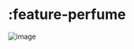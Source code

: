 # :feature-perfume
![image](https://github.com/HMOAA/HMOA_ANDROID/assets/67788699/cec0b87c-1471-4f4e-ade8-3d31312daada)
